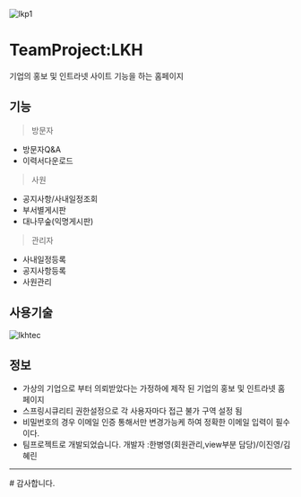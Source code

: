 
![lkp1](https://user-images.githubusercontent.com/47437218/54329251-49bf9400-4654-11e9-81f6-9def9077a8ac.png)

TeamProject:LKH
==================

기업의 홍보 및 인트라넷 사이트 기능을 하는 홈페이지

 기능
------------------
 >방문자
* 방문자Q&A
* 이력서다운로드
 
 >사원
* 공지사항/사내일정조회
* 부서별게시판
* 대나무숲(익명게시판)

 >관리자
 * 사내일정등록
 * 공지사항등록
 * 사원관리

 사용기술
------------------
![lkhtec](https://user-images.githubusercontent.com/47437218/54329931-32ce7100-4657-11e9-8e68-5e9d8199411c.png)


 정보
------------------
* 가상의 기업으로 부터 의뢰받았다는 가정하에 제작 된 기업의 홍보 및 인트라넷 홈페이지
* 스프링시큐리티 권한설정으로 각 사용자마다 접근 불가 구역 설정 됨
* 비밀번호의 경우 이메일 인증 통해서만 변경가능케 하여 정확한 이메일 입력이 필수이다.
* 팀프로젝트로 개발되었습니다.    개발자 :한병영(회원관리,view부분 담당)/이진영/김혜린 

<hr>
# 감사합니다.
